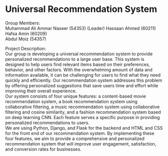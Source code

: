 # Universal Recommendation System

Group Members:<br>
Muhammad Ali Ammar Naseer (54353) (Leader) Hassaan Ahmed (60211)<br>
Hafsa Amin (60209)<br>
Abdul Moiz (54357)<br>

Project Description:<br>
Our group is developing a universal recommendation system to provide personalized recommendations to a large user base. This system is designed to help users find relevant items based on their preferences, behavior, and other factors. With the overwhelming amount of data and information available, it can be challenging for users to find what they need quickly and efficiently. Our recommendation system addresses this problem by offering personalized suggestions that save users time and effort while improving their overall experience.<br>
Our system consists of four unique features: a content-based movie recommendation system, a book recommendation system using collaborative filtering, a music recommendation system using collaborative filtering and cosine similarity, and a fashion recommendation system based on deep learning CNN. Each feature serves a specific purpose in providing personalized recommendations to users.<br>
We are using Python, Django, and Flask for the backend and HTML and CSS for the front end of our recommendation system. By implementing these four features, we aim to provide a comprehensive and personalized recommendation system that will improve user engagement, satisfaction, and conversion rates for businesses.

